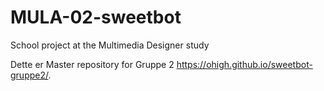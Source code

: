 # MULA-02-sweetbot
School project at the Multimedia Designer study


Dette er Master repository for Gruppe 2 https://ohigh.github.io/sweetbot-gruppe2/.
